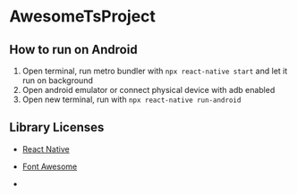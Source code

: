 # AwesomeTsProject

## How to run on Android

1. Open terminal, run metro bundler with `npx react-native start` and let it run on background
1. Open android emulator or connect physical device with adb enabled
1. Open new terminal, run with `npx react-native run-android`

## Library Licenses

- [React Native](https://github.com/facebook/react-native/blob/0.66-stable/LICENSE)

- [Font Awesome](https://github.com/FortAwesome/react-native-fontawesome/blob/master/LICENSE.txt)

-
